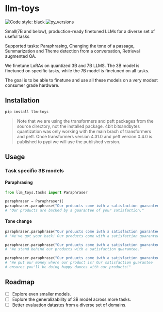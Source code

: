 # llm-toys

[![Code style: black](https://img.shields.io/badge/code%20style-black-000000.svg)](https://github.com/psf/black)
[![py\_versions](https://img.shields.io/badge/python-3.10%2B-blue)](https://pypi.org/project/llm-toys/)

Small(7B and below), production-ready finetuned LLMs for a diverse set of useful tasks.

Supported tasks: Paraphrasing, Changing the tone of a passage, Summarization and Theme detection from a conversation,
Retrieval augmented QA.

We finetune LoRAs on quantized 3B and 7B LLMS. The 3B model is finetuned on specific tasks, while the 7B model is
finetuned on all tasks.

The goal is to be able to finetune and use all these models on a very modest consumer grade hardware.

## Installation

```bash
pip install llm-toys
```

> Note that we are using the transformers and peft packages from the source directory, 
> not the installed package. 4bit bitsandbytes quantization was only working with the 
> main brach of transformers and peft. Once transformers version 4.31.0 and peft version 0.4.0 is 
> published to pypi we will use the published version.

## Usage

### Task specific 3B models
#### Paraphrasing
```python
from llm_toys.tasks import Paraphraser

paraphraser = Paraphraser()
paraphraser.paraphrase("Our prduucts come iwth a satisfaction guarantee.")
# "Our products are backed by a guarantee of your satisfaction."
```

#### Tone change
```python
paraphraser.paraphrase("Our prduucts come iwth a satisfaction guarantee.", tone="casual")
# "We've got your back! Our products come with a satisfaction guarantee."

paraphraser.paraphrase("Our prduucts come iwth a satisfaction guarantee.", tone="professional")
# "We stand behind our products with a satisfaction guarantee."

paraphraser.paraphrase("Our prduucts come iwth a satisfaction guarantee.", tone="witty")
# "We put our money where our product is! Our satisfaction guarantee
# ensures you'll be doing happy dances with our products!"
```

## Roadmap

- [ ] Explore even smaller models.
- [ ] Explore the generalizability of 3B model across more tasks.
- [ ] Better evaluation datastes from a diverse set of domains.

